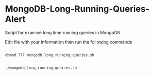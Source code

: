 # MongoDB-Long-Running-Queries-Alert
Script for examine long time running queries in MongoDB

Edit file with your information then run the following commands
<pre id="example"><code class="language-lang"  style="color: #333; background: #f8f8f8;"> 
chmod 777 mongodb_long_running_queries.sh
</code></pre>


<pre id="example"><code class="language-lang"  style="color: #333; background: #f8f8f8;"> 
./mongodb_long_running_queries.sh
</code></pre>
